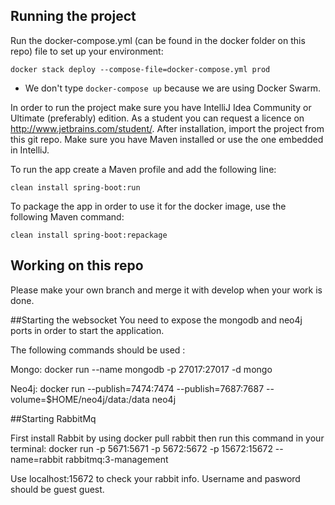 ## Running the project

Run the docker-compose.yml (can be found in the docker folder on this repo) file to set up your environment:

```
docker stack deploy --compose-file=docker-compose.yml prod
```

* We don't type `docker-compose up` because we are using Docker Swarm.

In order to run the project make sure you have IntelliJ Idea Community or Ultimate (preferably) edition. As a student you can request a licence on http://www.jetbrains.com/student/. After installation, import the project from this git repo. Make sure you have Maven installed or use the one embedded in IntelliJ. 

To run the app create a Maven profile and add the following line:
```
clean install spring-boot:run
```

To package the app in order to use it for the docker image, use the following Maven command:
```
clean install spring-boot:repackage
```
## Working on this repo
Please make your own branch and merge it with develop when your work is done. 

##Starting the websocket
You need to expose the mongodb and neo4j ports in order to start the application. 

The following commands should be used :

Mongo:
docker run --name mongodb -p 27017:27017 -d mongo

Neo4j:
docker run  --publish=7474:7474 --publish=7687:7687 --volume=$HOME/neo4j/data:/data neo4j


##Starting RabbitMq

First install Rabbit by using docker pull rabbit 
then run this command in your terminal: 
docker run -p 5671:5671 -p 5672:5672 -p 15672:15672 --name=rabbit rabbitmq:3-management

Use localhost:15672 to check your rabbit info. Username and pasword should be guest guest.


